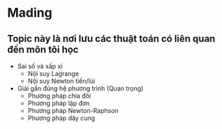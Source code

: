 # Mading
## Topic này là nơi lưu các thuật toán có liên quan đến môn tôi học
- Sai số và xấp xỉ
  + Nội suy Lagrange
  + Nội suy Newton tiến/lùi
- Giải gần đúng hệ phương trình (Quan trọng)
  + Phương pháp chia đôi
  + Phương pháp lặp đơn
  + Phương pháp Newton-Raphson
  + Phương pháp dây cung

